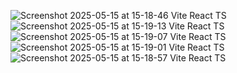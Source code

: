 ![Screenshot 2025-05-15 at 15-18-46 Vite React TS](https://github.com/user-attachments/assets/4113fe0a-58cb-49bb-97ee-1594225f4dfc)![Screenshot 2025-05-15 at 15-19-13 Vite React TS](https://github.com/user-attachments/assets/84bc6128-3f86-4228-b4c1-795b23ff2a79)
![Screenshot 2025-05-15 at 15-19-07 Vite React TS](https://github.com/user-attachments/assets/ec7e1d27-7919-4a4b-969b-4ba8fea96a7f)
![Screenshot 2025-05-15 at 15-19-01 Vite React TS](https://github.com/user-attachments/assets/955ea56b-8209-485d-85dc-a48f9f63ddaa)
![Screenshot 2025-05-15 at 15-18-57 Vite React TS](https://github.com/user-attachments/assets/50a73ded-1ca3-4b88-8a01-ff8f85563883)

